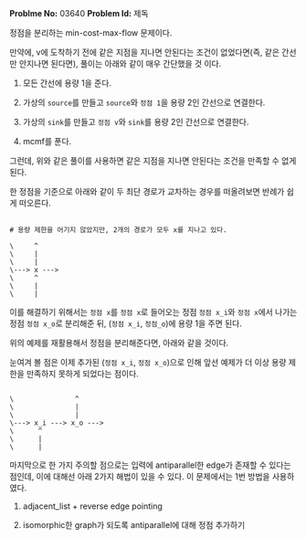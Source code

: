 **Problme No:** 03640
**Problem Id:** 제독


정점을 분리하는 min-cost-max-flow 문제이다.


만약에, v에 도착하기 전에 같은 지점을 지나면 안된다는 조건이 없었다면(즉, 같은 간선만 안지나면 된다면), 풀이는 아래와 같이 매우 간단했을 것 이다.


1. 모든 간선에 용량 1을 준다.


2. 가상의 `source`를 만들고 `source`와 `정점 1`을 용량 2인 간선으로 연결한다.


3. 가상의 `sink`를 만들고 `정점 v`와 `sink`를 용량 2인 간선으로 연결한다.


4. mcmf를 푼다.


그런데, 위와 같은 풀이를 사용하면 같은 지점을 지나면 안된다는 조건을 만족할 수 없게 된다.


한 정점을 기준으로 아래와 같이 두 최단 경로가 교차하는 경우를 떠올려보면 반례가 쉽게 떠오른다.


```text

# 용량 제한을 어기지 않았지만, 2개의 경로가 모두 x를 지나고 있다.

\     ^
\     |
\     |
\---> x --->
\     ^
\     |
\     |

```


이를 해결하기 위해서는 `정점 x`를 `정점 x`로 들어오는 정점 `정점 x_i`와 `정점 x`에서 나가는 정점 `정점 x_o`로 분리해준 뒤, (`정점 x_i`, `정점_o`)에 용량 1을 주면 된다.


위의 예제를 재활용해서 정점을 분리해준다면, 아래와 같을 것이다.


눈여겨 볼 점은 이제 추가된 (`정점 x_i`, `정점 x_o`)으로 인해 앞선 예제가 더 이상 용량 제한을 만족하지 못하게 되었다는 점이다.


```text

\               ^
\               |
\               |
\---> x_i ---> x_o --->
\      ^
\      |
\      |

```


마지막으로 한 가지 주의할 점으로는 입력에 antiparallel한 edge가 존재할 수 있다는 점인데, 이에 대해선 아래 2가지 해법이 있을 수 있다.
이 문제에서는 1번 방법을 사용하였다.


1. adjacent_list + reverse edge pointing


2. isomorphic한 graph가 되도록 antiparallel에 대해 정점 추가하기
